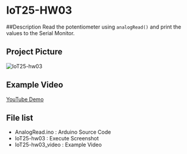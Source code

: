 # IoT25-HW03

##Description
Read the potentiometer using `analogRead()` and print the values to the Serial Monitor.

## Project Picture
![IoT25-hw03](https://github.com/user-attachments/assets/61316707-af14-4645-b2a5-7efef4e4580f)




## Example Video
[YouTube Demo](https://youtube.com/shorts/rxcIEaxt_S0?si=8D4ZPc6K4PjB1EGd)

## File list
- AnalogRead.ino : Arduino Source Code
- IoT25-hw03 : Execute Screenshot
- IoT25-hw03_video : Example Video
